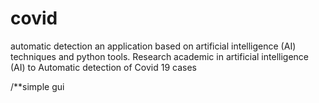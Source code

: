 # covid
automatic detection 
an application based on artificial
intelligence (AI) techniques and python tools.
Research academic in artificial intelligence
(AI) to Automatic detection of Covid 19 cases


/**simple gui 
